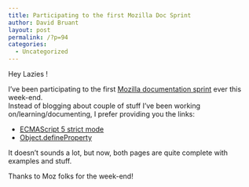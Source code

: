```yaml
---
title: Participating to the first Mozilla Doc Sprint
author: David Bruant
layout: post
permalink: /?p=94
categories:
  - Uncategorized
---
```

Hey Lazies !

I&#8217;ve been participating to the first [Mozilla documentation sprint][1] ever this week-end.  
Instead of blogging about couple of stuff I&#8217;ve been working on/learning/documenting, I prefer providing you the links:

*   [ECMAScript 5 strict mode][2]
*   [Object.defineProperty][3]

It doesn&#8217;t sounds a lot, but now, both pages are quite complete with examples and stuff.

Thanks to Moz folks for the week-end!

 [1]: http://hacks.mozilla.org/2010/10/mdn-documentation-sprint-for-web-standards/
 [2]: https://developer.mozilla.org/en/JavaScript/Strict_mode
 [3]: https://developer.mozilla.org/en/JavaScript/Reference/Global_Objects/Object/defineProperty